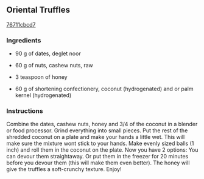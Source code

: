 ## Oriental Truffles

[76711cbcd7](http://tastykitchen.com/recipes/desserts/oriental-truffles/)

### Ingredients

 - 90 g of dates, deglet noor

 - 60 g of nuts, cashew nuts, raw

 - 3 teaspoon of honey

 - 60 g of shortening confectionery, coconut (hydrogenated) and or palm kernel (hydrogenated)

### Instructions

Combine the dates, cashew nuts, honey and 3/4 of the coconut in a blender or food processor. Grind everything into small pieces. Put the rest of the shredded coconut on a plate and make your hands a little wet. This will make sure the mixture wont stick to your hands. Make evenly sized balls (1 inch) and roll them in the coconut on the plate. Now you have 2 options: You can devour them straightaway. Or put them in the freezer for 20 minutes before you devour them (this will make them even better). The honey will give the truffles a soft-crunchy texture. Enjoy!